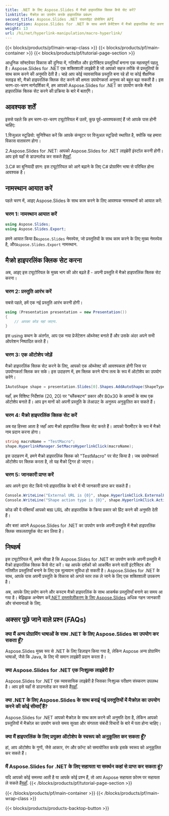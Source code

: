 ```yaml
---
title: .NET के लिए Aspose.Slides में मैक्रो हाइपरलिंक क्लिक कैसे सेट करें?
linktitle: मैक्रोज़ का उपयोग करके हाइपरलिंक प्रबंधन
second_title: Aspose.Slides .NET पावरपॉइंट प्रोसेसिंग API
description: Aspose.Slides for .NET के साथ अपने प्रेजेंटेशन में मैक्रो हाइपरलिंक सेट करना सीखें। अन्तरक्रियाशीलता बढ़ाएँ और अपने दर्शकों को जोड़ें।
weight: 13
url: /hi/net/hyperlink-manipulation/macro-hyperlink/
---
```


{{< blocks/products/pf/main-wrap-class >}}
{{< blocks/products/pf/main-container >}}
{{< blocks/products/pf/tutorial-page-section >}}


आधुनिक सॉफ्टवेयर विकास की दुनिया में, गतिशील और इंटरैक्टिव प्रस्तुतियाँ बनाना एक महत्वपूर्ण पहलू है। Aspose.Slides for .NET एक शक्तिशाली लाइब्रेरी है जो आपको सहज तरीके से प्रस्तुतियों के साथ काम करने की अनुमति देती है। चाहे आप कोई व्यावसायिक प्रस्तुति बना रहे हों या कोई शैक्षणिक स्लाइड शो, मैक्रो हाइपरलिंक क्लिक सेट करने की क्षमता उपयोगकर्ता अनुभव को बहुत बढ़ा सकती है। इस चरण-दर-चरण मार्गदर्शिका में, हम आपको Aspose.Slides for .NET का उपयोग करके मैक्रो हाइपरलिंक क्लिक सेट करने की प्रक्रिया के बारे में बताएँगे। 

## आवश्यक शर्तें

इससे पहले कि हम चरण-दर-चरण ट्यूटोरियल में उतरें, कुछ पूर्व-आवश्यकताएं हैं जो आपके पास होनी चाहिए:

1.विजुअल स्टूडियो: सुनिश्चित करें कि आपके कंप्यूटर पर विजुअल स्टूडियो स्थापित है, क्योंकि यह हमारा विकास वातावरण होगा।

 2.Aspose.Slides for .NET: आपको Aspose.Slides for .NET लाइब्रेरी इंस्टॉल करनी होगी। आप इसे यहाँ से डाउनलोड कर सकते हैं[यहाँ](https://releases.aspose.com/slides/net/).

3.C# का बुनियादी ज्ञान: इस ट्यूटोरियल को आगे बढ़ाने के लिए C# प्रोग्रामिंग भाषा से परिचित होना आवश्यक है।

## नामस्थान आयात करें

पहले चरण में, आइए Aspose.Slides के साथ काम करने के लिए आवश्यक नामस्थानों को आयात करें:

### चरण 1: नामस्थान आयात करें

```csharp
using Aspose.Slides;
using Aspose.Slides.Export;
```

 हमने आयात किया है`Aspose.Slides` नेमस्पेस, जो प्रस्तुतियों के साथ काम करने के लिए मुख्य नेमस्पेस है, और`Aspose.Slides.Export` नामस्थान.

## मैक्रो हाइपरलिंक क्लिक सेट करना

अब, आइए इस ट्यूटोरियल के मुख्य भाग की ओर बढ़ते हैं - अपनी प्रस्तुति में मैक्रो हाइपरलिंक क्लिक सेट करना।

### चरण 2: प्रस्तुति आरंभ करें

सबसे पहले, हमें एक नई प्रस्तुति आरंभ करनी होगी।

```csharp
using (Presentation presentation = new Presentation())
{
    // आपका कोड यहां जाएगा.
}
```

इस using कथन के अंतर्गत, आप एक नया प्रेजेंटेशन ऑब्जेक्ट बनाते हैं और उसके अंदर अपने सभी ऑपरेशन निष्पादित करते हैं।

### चरण 3: एक ऑटोशेप जोड़ें

मैक्रो हाइपरलिंक क्लिक सेट करने के लिए, आपको एक ऑब्जेक्ट की आवश्यकता होगी जिस पर उपयोगकर्ता क्लिक कर सके। इस उदाहरण में, हम क्लिक करने योग्य तत्व के रूप में ऑटोशेप का उपयोग करेंगे।

```csharp
IAutoShape shape = presentation.Slides[0].Shapes.AddAutoShape(ShapeType.BlankButton, 20, 20, 80, 30);
```

यहाँ, हम विशिष्ट निर्देशांक (20, 20) पर "ब्लैंकबटन" प्रकार और 80x30 के आयामों के साथ एक ऑटोशेप बनाते हैं। आप इन मानों को अपनी प्रस्तुति के लेआउट के अनुरूप अनुकूलित कर सकते हैं।

### चरण 4: मैक्रो हाइपरलिंक क्लिक सेट करें

अब वह हिस्सा आता है जहाँ आप मैक्रो हाइपरलिंक क्लिक सेट करते हैं। आपको पैरामीटर के रूप में मैक्रो नाम प्रदान करना होगा।

```csharp
string macroName = "TestMacro";
shape.HyperlinkManager.SetMacroHyperlinkClick(macroName);
```

इस उदाहरण में, हमने मैक्रो हाइपरलिंक क्लिक को "TestMacro" पर सेट किया है। जब उपयोगकर्ता ऑटोशेप पर क्लिक करता है, तो यह मैक्रो ट्रिगर हो जाएगा।

### चरण 5: जानकारी प्राप्त करें

आप अपने द्वारा सेट किये गये हाइपरलिंक के बारे में भी जानकारी प्राप्त कर सकते हैं।

```csharp
Console.WriteLine("External URL is {0}", shape.HyperlinkClick.ExternalUrl);
Console.WriteLine("Shape action type is {0}", shape.HyperlinkClick.ActionType);
```

कोड की ये पंक्तियाँ आपको बाह्य URL और हाइपरलिंक के क्रिया प्रकार को प्रिंट करने की अनुमति देती हैं।

और बस! आपने Aspose.Slides for .NET का उपयोग करके अपनी प्रस्तुति में मैक्रो हाइपरलिंक क्लिक सफलतापूर्वक सेट कर लिया है।

## निष्कर्ष

इस ट्यूटोरियल में, हमने सीखा है कि Aspose.Slides for .NET का उपयोग करके अपनी प्रस्तुति में मैक्रो हाइपरलिंक क्लिक कैसे सेट करें। यह आपके दर्शकों को आकर्षित करने वाली इंटरैक्टिव और गतिशील प्रस्तुतियाँ बनाने के लिए एक मूल्यवान सुविधा हो सकती है। Aspose.Slides for .NET के साथ, आपके पास अपनी प्रस्तुति के विकास को अगले स्तर तक ले जाने के लिए एक शक्तिशाली उपकरण है।

 अब, आपके लिए प्रयोग करने और कस्टम मैक्रो हाइपरलिंक के साथ आकर्षक प्रस्तुतियाँ बनाने का समय आ गया है। बेझिझक अन्वेषण करें[.NET दस्तावेज़ीकरण के लिए Aspose.Slides](https://reference.aspose.com/slides/net/) अधिक गहन जानकारी और संभावनाओं के लिए.

## अक्सर पूछे जाने वाले प्रश्न (FAQs)

### क्या मैं अन्य प्रोग्रामिंग भाषाओं के साथ .NET के लिए Aspose.Slides का उपयोग कर सकता हूँ?
Aspose.Slides मुख्य रूप से .NET के लिए डिज़ाइन किया गया है, लेकिन Aspose अन्य प्रोग्रामिंग भाषाओं, जैसे कि Java, के लिए भी समान लाइब्रेरी प्रदान करता है।

### क्या Aspose.Slides for .NET एक निःशुल्क लाइब्रेरी है?
Aspose.Slides for .NET एक व्यावसायिक लाइब्रेरी है जिसका निःशुल्क परीक्षण संस्करण उपलब्ध है। आप इसे यहाँ से डाउनलोड कर सकते हैं[यहाँ](https://releases.aspose.com/).

### क्या .NET के लिए Aspose.Slides के साथ बनाई गई प्रस्तुतियों में मैक्रोज़ का उपयोग करने की कोई सीमाएँ हैं?
Aspose.Slides for .NET आपको मैक्रोज़ के साथ काम करने की अनुमति देता है, लेकिन आपको प्रस्तुतियों में मैक्रोज़ का उपयोग करते समय सुरक्षा और संगतता संबंधी विचारों के बारे में पता होना चाहिए।

### क्या मैं हाइपरलिंक के लिए प्रयुक्त ऑटोशेप के स्वरूप को अनुकूलित कर सकता हूँ?
हां, आप ऑटोशेप के गुणों, जैसे आकार, रंग और फ़ॉन्ट को समायोजित करके इसके स्वरूप को अनुकूलित कर सकते हैं।

### मैं Aspose.Slides for .NET के लिए सहायता या समर्थन कहां से प्राप्त कर सकता हूं?
 यदि आपको कोई समस्या आती है या आपके कोई प्रश्न हैं, तो आप Aspose सहायता फ़ोरम पर सहायता ले सकते हैं[यहाँ](https://forum.aspose.com/).
{{< /blocks/products/pf/tutorial-page-section >}}

{{< /blocks/products/pf/main-container >}}
{{< /blocks/products/pf/main-wrap-class >}}

{{< blocks/products/products-backtop-button >}}
